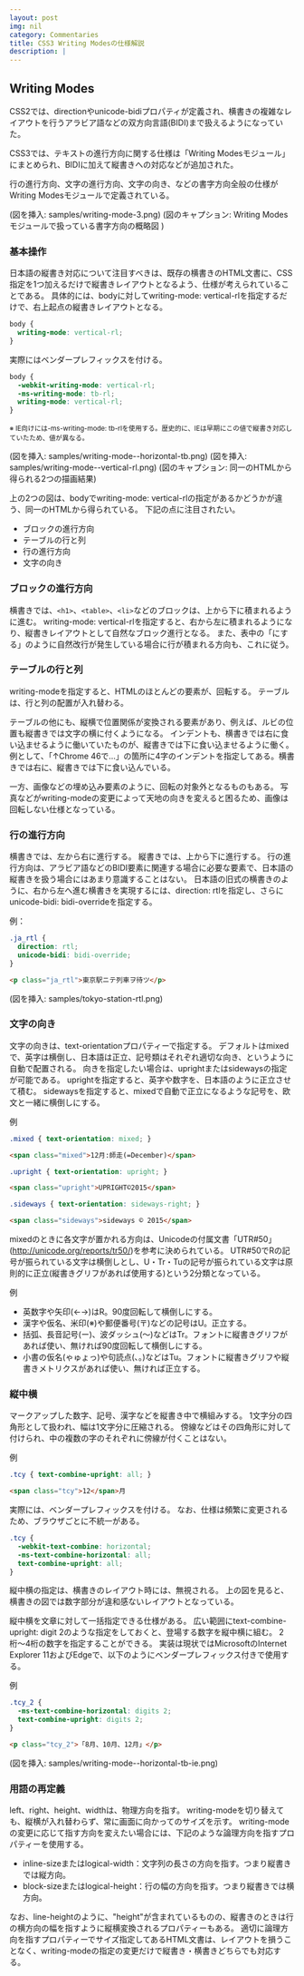 ```yaml
---
layout: post
img: nil
category: Commentaries
title: CSS3 Writing Modesの仕様解説
description: |
---
```


Writing Modes
-------------

CSS2では、directionやunicode-bidiプロパティが定義され、横書きの複雑なレイアウトを行うアラビア語などの双方向言語(BIDI)まで扱えるようになっていた。

CSS3では、テキストの進行方向に関する仕様は「Writing Modesモジュール」にまとめられ、BIDIに加えて縦書きへの対応などが追加された。

行の進行方向、文字の進行方向、文字の向き、などの書字方向全般の仕様がWriting Modesモジュールで定義されている。

(図を挿入: samples/writing-mode-3.png)
(図のキャプション: Writing Modesモジュールで扱っている書字方向の概略図 )


### 基本操作

日本語の縦書き対応について注目すべきは、既存の横書きのHTML文書に、CSS指定を1つ加えるだけで縦書きレイアウトとなるよう、仕様が考えられていることである。
具体的には、bodyに対してwriting-mode: vertical-rlを指定するだけで、右上起点の縦書きレイアウトとなる。

```css
body {
  writing-mode: vertical-rl;
}
```

実際にはベンダープレフィックスを付ける。

```css
body {
  -webkit-writing-mode: vertical-rl;
  -ms-writing-mode: tb-rl;
  writing-mode: vertical-rl;
}
```

<small>※ IE向けには-ms-writing-mode: tb-rlを使用する。歴史的に、IEは早期にこの値で縦書き対応していたため、値が異なる。</small>

(図を挿入: samples/writing-mode--horizontal-tb.png)
(図を挿入: samples/writing-mode--vertical-rl.png)
(図のキャプション: 同一のHTMLから得られる2つの描画結果)

上の2つの図は、bodyでwriting-mode: vertical-rlの指定があるかどうかが違う、同一のHTMLから得られている。
下記の点に注目されたい。

- ブロックの進行方向
- テーブルの行と列
- 行の進行方向
- 文字の向き

### ブロックの進行方向

横書きでは、`<h1>`、`<table>`、`<li>`などのブロックは、上から下に積まれるように進む。
writing-mode: vertical-rlを指定すると、右から左に積まれるようになり、縦書きレイアウトとして自然なブロック進行となる。
また、表中の「にする」のように自然改行が発生している場合に行が積まれる方向も、これに従う。

### テーブルの行と列

writing-modeを指定すると、HTMLのほとんどの要素が、回転する。
テーブルは、行と列の配置が入れ替わる。

テーブルの他にも、縦横で位置関係が変換される要素があり、例えば、ルビの位置も縦書きでは文字の横に付くようになる。
インデントも、横書きでは右に食い込ませるように働いていたものが、縦書きでは下に食い込ませるように働く。
例として、「↑Chrome 46で…」の箇所に4字のインデントを指定してある。横書きでは右に、縦書きでは下に食い込んでいる。

一方、画像などの埋め込み要素のように、回転の対象外となるものもある。
写真などがwriting-modeの変更によって天地の向きを変えると困るため、画像は回転しない仕様となっている。

### 行の進行方向

横書きでは、左から右に進行する。
縦書きでは、上から下に進行する。
行の進行方向は、アラビア語などのBIDI要素に関連する場合に必要な要素で、日本語の縦書きを扱う場合にはあまり意識することはない。
日本語の旧式の横書きのように、右から左へ進む横書きを実現するには、direction: rtlを指定し、さらにunicode-bidi: bidi-overrideを指定する。

例：
```css
.ja_rtl {
  direction: rtl;
  unicode-bidi: bidi-override;
}
```

```html
<p class="ja_rtl">東京駅ニテ列車ヲ待ツ</p>
```

(図を挿入: samples/tokyo-station-rtl.png)


### 文字の向き

文字の向きは、text-orientationプロパティーで指定する。
デフォルトはmixedで、英字は横倒し、日本語は正立、記号類はそれぞれ適切な向き、というように自動で配置される。
向きを指定したい場合は、uprightまたはsidewaysの指定が可能である。
uprightを指定すると、英字や数字を、日本語のように正立させて積む。
sidewaysを指定すると、mixedで自動で正立になるような記号を、欧文と一緒に横倒しにする。

例

```css
.mixed { text-orientation: mixed; }
```

```html
<span class="mixed">12月:師走(=December)</span>
```

```css
.upright { text-orientation: upright; }
```

```html
<span class="upright">UPRIGHT©2015</span>
```

```css
.sideways { text-orientation: sideways-right; }
```

```html
<span class="sideways">sideways © 2015</span>
```

mixedのときに各文字が置かれる方向は、Unicodeの付属文書「UTR#50」(http://unicode.org/reports/tr50/)を参考に決められている。
UTR#50でRの記号が振られている文字は横倒しとし、U・Tr・Tuの記号が振られている文字は原則的に正立(縦書きグリフがあれば使用する)という2分類となっている。

例

- 英数字や矢印(←→)はR。90度回転して横倒しにする。
- 漢字や仮名、米印(※)や郵便番号(〒)などの記号はU。正立する。
- 括弧、長音記号(ー)、波ダッシュ(〜)などはTr。フォントに縦書きグリフがあれば使い、無ければ90度回転して横倒しにする。
- 小書の仮名(ゃゅょっ)や句読点(、。)などはTu。フォントに縦書きグリフや縦書きメトリクスがあれば使い、無ければ正立する。



### 縦中横

マークアップした数字、記号、漢字などを縦書き中で横組みする。
1文字分の四角形として扱われ、幅は1文字分に圧縮される。
傍線などはその四角形に対して付けられ、中の複数の字のそれぞれに傍線が付くことはない。

例

```css
.tcy { text-combine-upright: all; }
```

```html
<span class="tcy">12</span>月
```


実際には、ベンダープレフィックスを付ける。
なお、仕様は頻繁に変更されるため、ブラウザごとに不統一がある。

```css
.tcy {
  -webkit-text-combine: horizontal;
  -ms-text-combine-horizontal: all;
  text-combine-upright: all;
}
```

縦中横の指定は、横書きのレイアウト時には、無視される。
上の図を見ると、横書きの図では数字部分が違和感ないレイアウトとなっている。

縦中横を文章に対して一括指定できる仕様がある。
広い範囲にtext-combine-upright: digit 2のような指定をしておくと、登場する数字を縦中横に組む。
2桁〜4桁の数字を指定することができる。
実装は現状ではMicrosoftのInternet Explorer 11およびEdgeで、以下のようにベンダープレフィックス付きで使用する。

例

```css
.tcy_2 {
  -ms-text-combine-horizontal: digits 2;
  text-combine-upright: digits 2;
}
```

```html
<p class="tcy_2">「8月、10月、12月」</p>
```

(図を挿入: samples/writing-mode--horizontal-tb-ie.png)


### 用語の再定義

left、right、height、widthは、物理方向を指す。
writing-modeを切り替えても、縦横が入れ替わらず、常に画面に向かってのサイズを示す。
writing-modeの変更に応じて指す方向を変えたい場合には、下記のような論理方向を指すプロパティーを使用する。

- inline-sizeまたはlogical-width：文字列の長さの方向を指す。つまり縦書きでは縦方向。
- block-sizeまたはlogical-height：行の幅の方向を指す。つまり縦書きでは横方向。

なお、line-heightのように、"height"が含まれているものの、縦書きのときは行の横方向の幅を指すように縦横変換されるプロパティーもある。
適切に論理方向を指すプロパティーでサイズ指定してあるHTML文書は、レイアウトを損うことなく、writing-modeの指定の変更だけで縦書き・横書きどちらでも対応する。